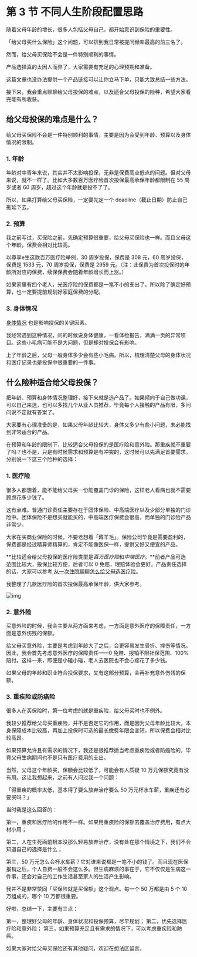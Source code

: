 # 第 3 节 不同人生阶段配置思路

随着父母年龄的增长，很多人包括父母自己，都开始意识到保险的重要性。

「给父母买什么保险」这个问题，可以排到我日常被提问频率最高的前三名了。

然而，给父母买保险不会是一件特别顺利的事情。

产品选择真的太因人而异了，大家需要有充足的心理预期和准备。



这篇文章也没办法提供一个产品链接可以让你立马下单，只能大致总结一些方法。

接下来，我会重点聊聊给父母投保的难点，以及适合父母投保的险种，希望大家看完能有所收获。



## 给父母投保的难点是什么？

给父母买保险不会是一件特别顺利的事情，主要是因为会受到年龄、预算以及身体情况的限制。

### 1. 年龄

年龄对中青年来说，其实并不太影响投保，无非是保费高点低点的问题。但对父母来说，就不一样了。比如大多数百万医疗险首次投保最高承保年龄都限制在 55 周岁或者 60 周岁，超过这个年龄就是投不了了。

所以，如果打算给父母买保险，一定要先定一个 deadline（截止日期）防止自己拖延下去。

### 2. 预算

我之前写过，买保险之前，先确定预算很重要，给父母买保险也一样。而且父母这个年龄，保费会相对比较高。

以尊享e生这款百万医疗险举例，30 周岁投保，保费是 308 元，60 周岁投保，保费是 1533 元，70 周岁投保，保费是 2959 元。（注：此保费为首次投保时的年龄所对应的保费，续保保费会随着年龄增长而上涨。）

如果家里有四个老人，光医疗险的保费都是一笔不小的支出了。所以除了确定好预算，也一定要提前规划好家庭保费的分配。

### 3. 身体情况

[身体情况](https://youzhiyouxing.cn/n/materials/489) 也是影响投保的关键因素。

我经常遇到这种情况，问的时候说身体健康，一看体检报告，满满一页的异常项目。这些小毛病可能不是大问题，但是却对投保会有影响。

上了年龄之后，父母一般身体多少会有些小毛病。所以，梳理清楚父母的身体状况和医疗记录也是投保中很重要的一件事。



## 什么险种适合给父母投保？

把年龄、预算和身体情况整理好，接下来就是选产品了。如果倾向于自己做功课，可以自己来选，也可以多找几个从业人员推荐，毕竟每个人接触的产品有限，多问问说不定就有答案了。

大家要有心理准备的是，如果父母年龄比较大，身体又多少有些小问题，未必能找到非常适合的产品。

在预算和年龄的限制下，比较适合父母投保的是医疗险和意外险。那重疾就不重要了吗？也不是，只是有时候需求和预算是有冲突的，这时候可以先满足首要需求。分别说一下这三个险种的选择：

### 1. 医疗险

很多人都想着，能不能给父母买一份能覆盖门诊的保险，这样老人看病也就不需要顾虑花多少钱了。

这有点难。普通门诊责任主要存在于团体保险、中高端医疗以及少部分单独的门诊险中。团体保险不是想买就能买的，中高端医疗保费会很高，而单独的门诊险产品非常少。

大家在买商业保险的时候，不要老想着「薅羊毛」。保险公司毕竟是需要盈利的，保费都是经过精算师精算的，肯定不能像医保一样，提供又好又便宜的产品。

**比较适合给父母投保的医疗险类型是*百万医疗险*和*中端医疗*。**前者产品可选范围比较大，投保比较方便，后者可以 0 免赔，理赔体验会更好。产品责任选择的话，大家可以参考 [从一次住院聊聊怎么给父母选医疗险](https://youzhiyouxing.cn/n/materials/578)。

我整理了几款医疗险的首次投保最高承保年龄，供大家参考。

![img](https://asset.youzhiyouxing.cn/image/2021/04/06/01F2KDK21G70JYCQE9NE411WZJ.png?x-oss-process=image/resize,w_1280,limit_1)



### 2. 意外险

买意外险的时候，我会主要从两方面来考虑，一方面是意外医疗的保障责任，一方面是意外伤残的保额。

给父母买意外险，主要是考虑到年龄大了之后，会更容易发生骨折、摔伤等情况。因此，我会首先考虑意外医疗的保障责任——0 免赔、报销不限社保范围、100% 赔付。这样一来，即便是小磕小碰，老人去医院也不会心疼花了多少钱。

如果父母的年龄和职业符合投保要求，又有这部分预算，会再补充意外伤残的保额。



### 3. 重疾险或防癌险

很多人在买保险时，第一位考虑的就是重疾险，给父母买时也不例外。

我较少推荐给父母买重疾险，并不是否定它的作用，而是因为父母年龄比较大，本身保障成本比较高，再加上投保时可选的最长缴费年限会变短，所以保费会相对比较高昂。

如果预算允许且有需求的情况下，我还是很推荐适当考虑重疾险或者防癌险的，毕竟父母生病期间也不是只有医疗费用的支出。

当然，父母这个年龄买，保额会比较低了，可能会有人质疑 10 万元保额究竟有没有用。这让我想起来，之前有人问过我一个问题：

「得重疾的概率太低，基本得了要么放弃治疗要么 50 万元杯水车薪，重疾还有必要买吗？」

当时我是这么回答的：

第一，重疾和医疗险的作用不一样。如果用重疾险的保额去覆盖治疗费用，有点大材小用；

第二，人在生死面前根本没那么轻易放弃治疗，没有处在那个情境之下，我们不会知道自己的选择是什么；

第三，50 万元怎么会杯水车薪？它对谁来说都是一笔不小的钱了。而且现在医保报销之后，个人自费一般不会这么多。但生病麻烦的事在于，它不仅仅是生病这一件事，还会对自己的工作生活甚至家人的生活产生影响。

我并不是非常赞同「买保险就是买保额」这个观点。每一个 50 万都是由 5 个 10 万组成的，哪个 10 万都很重要。

好啦，总结一下，主要有三点：

第一，整理好父母的年龄、身体状况和投保预算，尽早规划； 第二，优先选择医疗险和意外险； 第三，如果预算充足且有需求的情况下，可以考虑重疾险和防癌。

如果大家对给父母买保险还有其他疑问，欢迎在想法区留言。